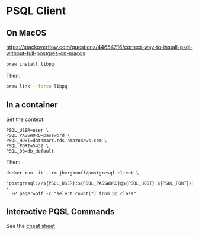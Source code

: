 # PSQL Client

## On MacOS

https://stackoverflow.com/questions/44654216/correct-way-to-install-psql-without-full-postgres-on-macos

```sh
brew install libpq
```

Then:
```sh
brew link --force libpq
```

## In a container

Set the context:
```
PSQL_USER=user \
PSQL_PASSWORD=password \
PSQL_HOST=datamart.rds.amazonaws.com \
PSQL_PORT=5432 \
PSQL_DB=db_default
```

Then:
```
docker run -it --rm jbergknoff/postgresql-client \
  "postgresql://${PSQL_USER}:${PSQL_PASSWORD}@${PSQL_HOST}:${PSQL_PORT}/${PSQL_DB}" \
  -P pager=off -c "select count(*) from pg_class"
```

## Interactive PQSL Commands

See the [cheat sheet](psql-commands.html)
